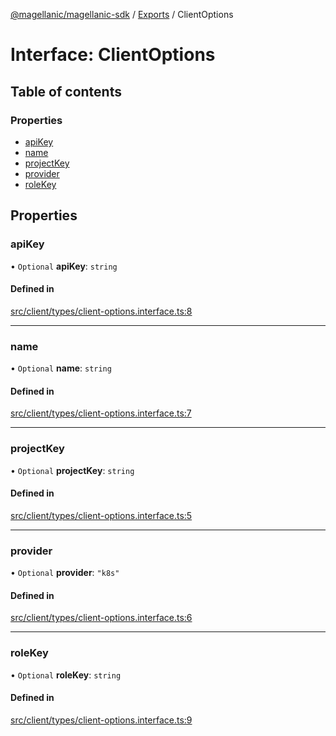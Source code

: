 [@magellanic/magellanic-sdk](../README.md) / [Exports](../modules.md) / ClientOptions

# Interface: ClientOptions

## Table of contents

### Properties

- [apiKey](ClientOptions.md#apikey)
- [name](ClientOptions.md#name)
- [projectKey](ClientOptions.md#projectkey)
- [provider](ClientOptions.md#provider)
- [roleKey](ClientOptions.md#rolekey)

## Properties

### apiKey

• `Optional` **apiKey**: `string`

#### Defined in

[src/client/types/client-options.interface.ts:8](https://github.com/Magellanic-AI/magellanic-sdk-nodejs/blob/0e4ce76/src/client/types/client-options.interface.ts#L8)

___

### name

• `Optional` **name**: `string`

#### Defined in

[src/client/types/client-options.interface.ts:7](https://github.com/Magellanic-AI/magellanic-sdk-nodejs/blob/0e4ce76/src/client/types/client-options.interface.ts#L7)

___

### projectKey

• `Optional` **projectKey**: `string`

#### Defined in

[src/client/types/client-options.interface.ts:5](https://github.com/Magellanic-AI/magellanic-sdk-nodejs/blob/0e4ce76/src/client/types/client-options.interface.ts#L5)

___

### provider

• `Optional` **provider**: ``"k8s"``

#### Defined in

[src/client/types/client-options.interface.ts:6](https://github.com/Magellanic-AI/magellanic-sdk-nodejs/blob/0e4ce76/src/client/types/client-options.interface.ts#L6)

___

### roleKey

• `Optional` **roleKey**: `string`

#### Defined in

[src/client/types/client-options.interface.ts:9](https://github.com/Magellanic-AI/magellanic-sdk-nodejs/blob/0e4ce76/src/client/types/client-options.interface.ts#L9)
